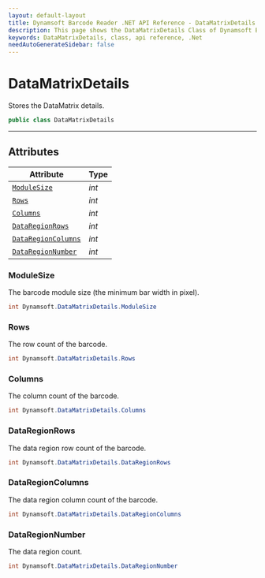```yaml
---
layout: default-layout
title: Dynamsoft Barcode Reader .NET API Reference - DataMatrixDetails Class
description: This page shows the DataMatrixDetails Class of Dynamsoft Barcode Reader for .NET SDK.
keywords: DataMatrixDetails, class, api reference, .Net
needAutoGenerateSidebar: false
---
```


# DataMatrixDetails
Stores the DataMatrix details.

```csharp
public class DataMatrixDetails
```  

---

## Attributes
  
| Attribute | Type |
|---------- | ---- |
| [`ModuleSize`](#modulesize) | *int* |
| [`Rows`](#rows) | *int* | 
| [`Columns`](#columns) | *int* |
| [`DataRegionRows`](#dataregionrows) | *int* | 
| [`DataRegionColumns`](#dataregioncolumns) | *int* |
| [`DataRegionNumber`](#dataregionnumber) | *int* |


### ModuleSize
The barcode module size (the minimum bar width in pixel).

```csharp
int Dynamsoft.DataMatrixDetails.ModuleSize
```

### Rows
The row count of the barcode.

```csharp
int Dynamsoft.DataMatrixDetails.Rows
```

### Columns
The column count of the barcode.

```csharp
int Dynamsoft.DataMatrixDetails.Columns
```

### DataRegionRows 
The data region row count of the barcode.

```csharp
int Dynamsoft.DataMatrixDetails.DataRegionRows
```

### DataRegionColumns
The data region column count of the barcode.

```csharp
int Dynamsoft.DataMatrixDetails.DataRegionColumns
```

### DataRegionNumber
The data region count.

```csharp
int Dynamsoft.DataMatrixDetails.DataRegionNumber
```

